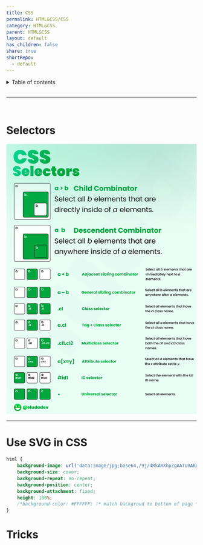 ```yaml
---
title: CSS
permalink: HTML&CSS/CSS
category: HTML&CSS
parent: HTML&CSS
layout: default
has_children: false
share: true
shortRepo:
  - default          
---
```


<details markdown="block">              
<summary>              
Table of contents              
</summary>              
{: .text-delta }              
1. TOC              
{:toc}              
</details>              

<br/>              

***              

<br/>         

# Selectors

![cssSelectors.png](..%2Fassets%2Fimages%2FcssSelectors.png)
    
---

# Use SVG in CSS

```css    
html {
    background-image: url('data:image/jpg;base64,/9j/4RkARXhpZgAATU0AKgAAAAgAB6f/9k='), url(/TBEX/resource/src/815-teams-north-gate-path.jpg);
    background-size: cover;
    background-repeat: no-repeat;
    background-position: center;
    background-attachment: fixed;
    height: 100%;
    /*background-color: #FFFFFF; !* match backgroud to bottom of page *!*/
}    
```    

# Tricks

<object data="css.html" width="1000" height="10000" type="text/html"></object>